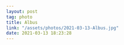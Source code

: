 ```yaml
---
layout: post
tag: photo
title: Albus
link: "/assets/photos/2021-03-13-Albus.jpg"
date: 2021-03-13 18:23:28
---
```

